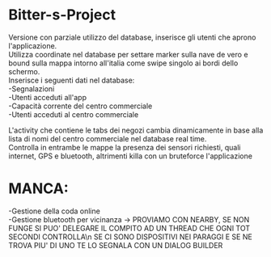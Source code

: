 # Bitter-s-Project
Versione con parziale utilizzo del database, inserisce gli utenti che aprono l'applicazione. \
Utilizza coordinate nel database per settare marker sulla nave de vero e bound sulla mappa intorno all'italia come swipe singolo ai bordi dello schermo. \
Inserisce i seguenti dati nel database:\
-Segnalazioni\
-Utenti acceduti all'app\
-Capacità corrente del centro commerciale\
-Utenti acceduti al centro commerciale

L'activity che contiene le tabs dei negozi cambia dinamicamente in base alla lista di nomi del centro commerciale nel database real time. \
Controlla in entrambe le mappe la presenza dei sensori richiesti, quali internet, GPS e bluetooth, altrimenti killa con un bruteforce l'applicazione
 
# MANCA:
-Gestione della coda online\
-Gestione bluetooth per vicinanza -> PROVIAMO CON NEARBY, SE NON FUNGE SI PUO' DELEGARE IL COMPITO AD UN THREAD CHE OGNI TOT SECONDI CONTROLLA\n 
SE CI SONO DISPOSITIVI NEI PARAGGI E SE NE TROVA PIU' DI UNO TE LO SEGNALA CON UN DIALOG BUILDER
